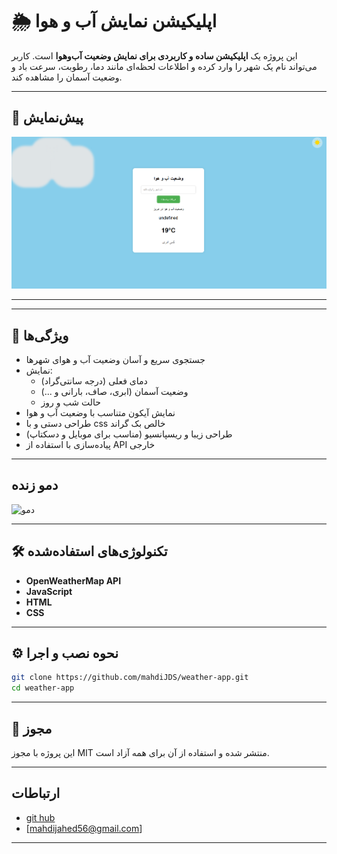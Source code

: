 # 🌦️ اپلیکیشن نمایش آب‌ و هوا

این پروژه یک **اپلیکیشن ساده و کاربردی برای نمایش وضعیت آب‌وهوا** است. کاربر می‌تواند نام یک شهر را وارد کرده و اطلاعات لحظه‌ای مانند دما، رطوبت، سرعت باد و وضعیت آسمان را مشاهده کند.

---

## 📸 پیش‌نمایش

![پیش‌نمایش اپلیکیشن](./Screenshot.png)

---


---

## 🔧 ویژگی‌ها

- جستجوی سریع و آسان وضعیت آب‌ و هوای شهرها
- نمایش:
  - دمای فعلی (درجه سانتی‌گراد)
  - وضعیت آسمان (ابری، صاف، بارانی و ...)
  - حالت شب و روز
- نمایش آیکون متناسب با وضعیت آب‌ و هوا
- طراحی دستی و با css خالص بک گراند
- طراحی زیبا و ریسپانسیو (مناسب برای موبایل و دسکتاپ)
- پیاده‌سازی با استفاده از API خارجی

---

## دمو زنده

![دمو](https://mahdijds.github.io/weather-App/)

---

## 🛠️ تکنولوژی‌های استفاده‌شده

- **OpenWeatherMap API**
- **JavaScript**
-  **HTML**
-  **CSS**

---

## ⚙️ نحوه نصب و اجرا

```bash
git clone https://github.com/mahdiJDS/weather-app.git
cd weather-app

```

---

## 📄 مجوز
این پروژه با مجوز MIT منتشر شده و استفاده از آن برای همه آزاد است.

---

## ارتباطات 

- [git hub](https://github.com/MahdiJDS)
- [mahdijahed56@gmail.com]

---
